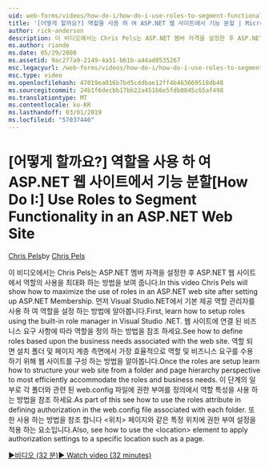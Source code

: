 ```yaml
---
uid: web-forms/videos/how-do-i/how-do-i-use-roles-to-segment-functionality-in-an-aspnet-web-site
title: '[어떻게 할까요?] 역할을 사용 하 여 ASP.NET 웹 사이트에서 기능 분할 | Microsoft Docs'
author: rick-anderson
description: 이 비디오에서는 Chris Pels는 ASP.NET 멤버 자격을 설정한 후 ASP.NET 웹 사이트에서 역할의 사용을 최대화 하는 방법을 보여 줍니다. 먼저 rol를 설정 하는 방법 알아보기...
ms.author: riande
ms.date: 05/29/2008
ms.assetid: 9ac277a9-2149-4a51-b61b-a44ad0535267
msc.legacyurl: /web-forms/videos/how-do-i/how-do-i-use-roles-to-segment-functionality-in-an-aspnet-web-site
msc.type: video
ms.openlocfilehash: 47019ea016b7bd5cddbae12ff4b463669518db48
ms.sourcegitcommit: 24b1f6decbb17bb22a45166e5fdb0845c65af498
ms.translationtype: MT
ms.contentlocale: ko-KR
ms.lasthandoff: 03/01/2019
ms.locfileid: "57037440"
---
```

<a name="how-do-i-use-roles-to-segment-functionality-in-an-aspnet-web-site"></a><span data-ttu-id="eed8b-104">[어떻게 할까요?] 역할을 사용 하 여 ASP.NET 웹 사이트에서 기능 분할</span><span class="sxs-lookup"><span data-stu-id="eed8b-104">[How Do I:] Use Roles to Segment Functionality in an ASP.NET Web Site</span></span>
====================
<span data-ttu-id="eed8b-105">[Chris Pels](https://twitter.com/chrispels)</span><span class="sxs-lookup"><span data-stu-id="eed8b-105">by [Chris Pels](https://twitter.com/chrispels)</span></span>

<span data-ttu-id="eed8b-106">이 비디오에서는 Chris Pels는 ASP.NET 멤버 자격을 설정한 후 ASP.NET 웹 사이트에서 역할의 사용을 최대화 하는 방법을 보여 줍니다.</span><span class="sxs-lookup"><span data-stu-id="eed8b-106">In this video Chris Pels will show how to maximize the use of roles in an ASP.NET web site after setting up ASP.NET Membership.</span></span> <span data-ttu-id="eed8b-107">먼저 Visual Studio.NET에서 기본 제공 역할 관리자를 사용 하 여 역할을 설정 하는 방법에 알아봅니다.</span><span class="sxs-lookup"><span data-stu-id="eed8b-107">First, learn how to setup roles using the built-in role manager in Visual Studio .NET.</span></span> <span data-ttu-id="eed8b-108">웹 사이트에 연결 된 비즈니스 요구 사항에 따라 역할을 정의 하는 방법을 참조 하세요.</span><span class="sxs-lookup"><span data-stu-id="eed8b-108">See how to define roles based upon the business needs associated with the web site.</span></span> <span data-ttu-id="eed8b-109">역할 되 면 설치 폴더 및 페이지 계층 측면에서 가장 효율적으로 역할 및 비즈니스 요구를 수용 하기 위해 웹 사이트를 구성 하는 방법을 알아봅니다.</span><span class="sxs-lookup"><span data-stu-id="eed8b-109">Once the roles are setup learn how to structure your web site from a folder and page hierarchy perspective to most efficiently accommodate the roles and business needs.</span></span> <span data-ttu-id="eed8b-110">이 단계의 일부로 각 폴더와 관련 된 web.config 파일에 권한 부여를 정의에서 역할 특성을 사용 하는 방법을 참조 하세요.</span><span class="sxs-lookup"><span data-stu-id="eed8b-110">As part of this see how to use the roles attribute in defining authorization in the web.config file associated with each folder.</span></span> <span data-ttu-id="eed8b-111">또한 사용 하는 방법을 참조 합니다 &lt;위치&gt; 페이지와 같은 특정 위치에 권한 부여 설정을 적용 하는 요소입니다.</span><span class="sxs-lookup"><span data-stu-id="eed8b-111">Also, see how to use the &lt;location&gt; element to apply authorization settings to a specific location such as a page.</span></span>

[<span data-ttu-id="eed8b-112">&#9654;비디오 (32 분)</span><span class="sxs-lookup"><span data-stu-id="eed8b-112">&#9654; Watch video (32 minutes)</span></span>](https://channel9.msdn.com/Blogs/ASP-NET-Site-Videos/how-do-i-use-roles-to-segment-functionality-in-an-aspnet-web-site)
